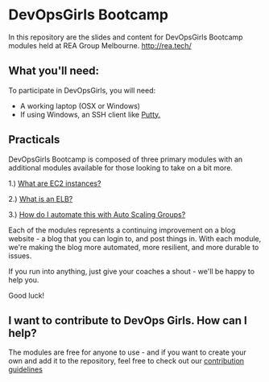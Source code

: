 # DevOpsGirls Bootcamp

In this repository are the slides and content for DevOpsGirls Bootcamp modules held at REA Group Melbourne. http://rea.tech/

## What you'll need:

To participate in DevOpsGirls, you will need:

 - A working laptop (OSX or Windows)
 - If using Windows, an SSH client like [Putty.](http://www.chiark.greenend.org.uk/~sgtatham/putty/)

## Practicals

DevOpsGirls Bootcamp is composed of three primary  modules with an additional modules available for those looking to take on a bit more.


1.) [What are EC2 instances?](https://github.com/DevOpsGirls/devopsgirls-bootcamp/blob/master/1-1-EC2.md)

2.) [What is an ELB?](https://github.com/DevOpsGirls/devopsgirls-bootcamp/blob/master/2-1-ELB.md)

3.) [How do I automate this with Auto Scaling Groups?](https://github.com/DevOpsGirls/devopsgirls-bootcamp/blob/master/3-1-ASG.md)

Each of the modules represents a continuing improvement on a blog website - a blog that you can login to, and post things in. With each module, we're making the blog more automated, more resilient, and more durable to issues.

If you run into anything, just give your coaches a shout - we'll be happy to help you.

Good luck!

## I want to contribute to DevOps Girls. How can I help?

The modules are free for anyone to use - and if you want to create your own and add it to the repository, feel free to check out our [contribution guidelines](/CONTRIBUTING.md)
